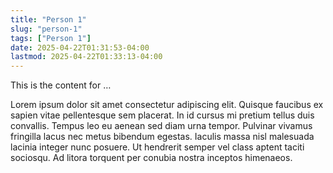 ```yaml
---
title: "Person 1"
slug: "person-1"
tags: ["Person 1"]
date: 2025-04-22T01:31:53-04:00
lastmod: 2025-04-22T01:33:13-04:00
---
```


This is the content for …

<!--more-->

Lorem ipsum dolor sit amet consectetur adipiscing elit. Quisque faucibus ex sapien vitae pellentesque sem placerat. In id cursus mi pretium tellus duis convallis. Tempus leo eu aenean sed diam urna tempor. Pulvinar vivamus fringilla lacus nec metus bibendum egestas. Iaculis massa nisl malesuada lacinia integer nunc posuere. Ut hendrerit semper vel class aptent taciti sociosqu. Ad litora torquent per conubia nostra inceptos himenaeos.

